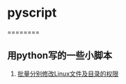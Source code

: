 # pyscript
========


## 用python写的一些小脚本 


1. [批量分别修改Linux文件及目录的权限](https://github.com/DecKen/pyscript/blob/master/chmod.py)
